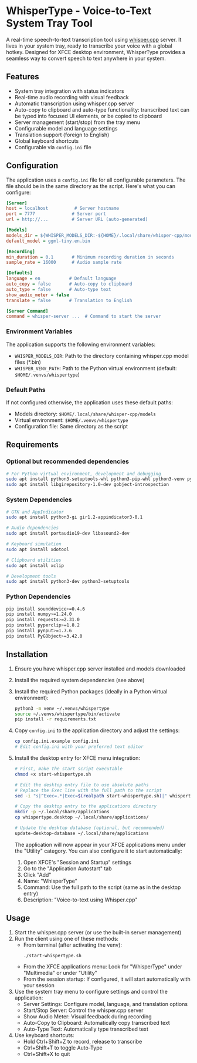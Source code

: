 # WhisperType - Voice-to-Text System Tray Tool

A real-time speech-to-text transcription tool using [whisper.cpp](https://github.com/ggerganov/whisper.cpp) server. It lives in your system tray, ready to transcribe your voice with a global hotkey. Designed for XFCE desktop environment, WhisperType provides a seamless way to convert speech to text anywhere in your system.

## Features

- System tray integration with status indicators
- Real-time audio recording with visual feedback
- Automatic transcription using whisper.cpp server
- Auto-copy to clipboard and auto-type functionality: transcribed text can be typed into focused UI elements, or be copied to clipboard
- Server management (start/stop) from the tray menu
- Configurable model and language settings
- Translation support (foreign to English)
- Global keyboard shortcuts
- Configurable via `config.ini` file

## Configuration

The application uses a `config.ini` file for all configurable parameters. The file should be in the same directory as the script. Here's what you can configure:

```ini
[Server]
host = localhost          # Server hostname
port = 7777              # Server port
url = http://...         # Server URL (auto-generated)

[Models]
models_dir = ${WHISPER_MODELS_DIR:-${HOME}/.local/share/whisper-cpp/models}
default_model = ggml-tiny.en.bin

[Recording]
min_duration = 0.1       # Minimum recording duration in seconds
sample_rate = 16000      # Audio sample rate

[Defaults]
language = en           # Default language
auto_copy = false       # Auto-copy to clipboard
auto_type = false       # Auto-type text
show_audio_meter = false
translate = false       # Translation to English

[Server Command]
command = whisper-server ...  # Command to start the server
```

### Environment Variables

The application supports the following environment variables:
- `WHISPER_MODELS_DIR`: Path to the directory containing whisper.cpp model files (*.bin)
- `WHISPER_VENV_PATH`: Path to the Python virtual environment (default: `$HOME/.venvs/whispertype`)

### Default Paths

If not configured otherwise, the application uses these default paths:
- Models directory: `$HOME/.local/share/whisper-cpp/models`
- Virtual environment: `$HOME/.venvs/whispertype`
- Configuration file: Same directory as the script

## Requirements

### Optional but recommended dependencies
```bash
# For Python virtual environment, development and debugging
sudo apt install python3-setuptools-whl python3-pip-whl python3-venv python3.12-venv
sudo apt install libgirepository-1.0-dev gobject-introspection
```

### System Dependencies

```bash
# GTK and AppIndicator
sudo apt install python3-gi gir1.2-appindicator3-0.1

# Audio dependencies
sudo apt install portaudio19-dev libasound2-dev

# Keyboard simulation
sudo apt install xdotool

# Clipboard utilities
sudo apt install xclip

# Development tools
sudo apt install python3-dev python3-setuptools
```

### Python Dependencies
```bash
pip install sounddevice>=0.4.6
pip install numpy>=1.24.0
pip install requests>=2.31.0
pip install pyperclip>=1.8.2
pip install pynput>=1.7.6
pip install PyGObject>=3.42.0
```

## Installation

1. Ensure you have whisper.cpp server installed and models downloaded
2. Install the required system dependencies (see above)
3. Install the required Python packages (ideally in a Python virtual environment):
   ```bash
   python3 -m venv ~/.venvs/whispertype
   source ~/.venvs/whispertype/bin/activate
   pip install -r requirements.txt
   ```
4. Copy `config.ini` to the application directory and adjust the settings:
   ```bash
   cp config.ini.example config.ini
   # Edit config.ini with your preferred text editor
   ```
5. Install the desktop entry for XFCE menu integration:
   ```bash
   # First, make the start script executable
   chmod +x start-whispertype.sh
   
   # Edit the desktop entry file to use absolute paths
   # Replace the Exec line with the full path to the script
   sed -i "s|^Exec=.*|Exec=$(realpath start-whispertype.sh)|" whispertype.desktop
   
   # Copy the desktop entry to the applications directory
   mkdir -p ~/.local/share/applications
   cp whispertype.desktop ~/.local/share/applications/
   
   # Update the desktop database (optional, but recommended)
   update-desktop-database ~/.local/share/applications
   ```

   The application will now appear in your XFCE applications menu under the "Utility" category.
   You can also configure it to start automatically:
   1. Open XFCE's "Session and Startup" settings
   2. Go to the "Application Autostart" tab
   3. Click "Add"
   4. Name: "WhisperType"
   5. Command: Use the full path to the script (same as in the desktop entry)
   6. Description: "Voice-to-text using Whisper.cpp"

## Usage

1. Start the whisper.cpp server (or use the built-in server management)
2. Run the client using one of these methods:
   - From terminal (after activating the venv):
     ```bash
     ./start-whispertype.sh
     ```
   - From the XFCE applications menu: Look for "WhisperType" under "Multimedia" or under "Utility"
   - From the session startup: If configured, it will start automatically with your session
3. Use the system tray menu to configure settings and control the application:
   - Server Settings: Configure model, language, and translation options
   - Start/Stop Server: Control the whisper.cpp server
   - Show Audio Meter: Visual feedback during recording
   - Auto-Copy to Clipboard: Automatically copy transcribed text
   - Auto-Type Text: Automatically type transcribed text
4. Use keyboard shortcuts:
   - Hold Ctrl+Shift+Z to record, release to transcribe
   - Ctrl+Shift+T to toggle Auto-Type
   - Ctrl+Shift+X to quit 

